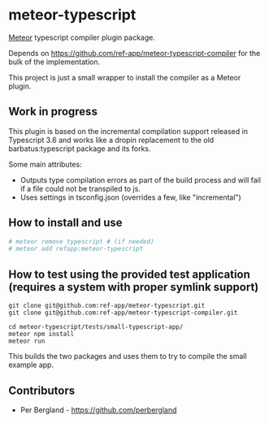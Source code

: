 # meteor-typescript
[Meteor](https://meteor.com) typescript compiler plugin package.

Depends on https://github.com/ref-app/meteor-typescript-compiler for the bulk of the implementation.

This project is just a small wrapper to install the compiler as a Meteor plugin.

## Work in progress
This plugin is based on the incremental compilation support released in Typescript 3.6 and works like a dropin replacement
to the old barbatus:typescript package and its forks.

Some main attributes:

* Outputs type compilation errors as part of the build process and will fail if a file could not be transpiled to js.
* Uses settings in tsconfig.json (overrides a few, like "incremental")

## How to install and use

```sh
# meteor remove typescript # (if needed)
# meteor add refapp:meteor-typescript
```

## How to test using the provided test application (requires a system with proper symlink support)

```
git clone git@github.com:ref-app/meteor-typescript.git
git clone git@github.com:ref-app/meteor-typescript-compiler.git

cd meteor-typescript/tests/small-typescript-app/
meteor npm install
meteor run
```

This builds the two packages and uses them to try to compile the small example app.

## Contributors

* Per Bergland - https://github.com/perbergland